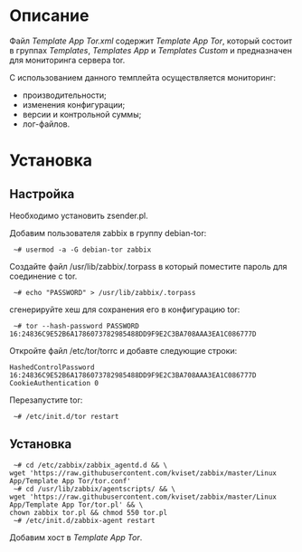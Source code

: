 # Описание
Файл *Template App Tor.xml* содержит *Template App Tor*, который состоит в группах *Templates*, *Templates App* и *Templates Custom* и предназначен для мониторинга сервера tor.

С использованием данного темплейта осуществляется мониторинг:
- производительности;
- изменения конфигурации;
- версии и контрольной суммы;
- лог-файлов.

# Установка
## Настройка
Необходимо установить zsender.pl.

Добавим пользователя zabbix в группу debian-tor:
```
 ~# usermod -a -G debian-tor zabbix
```
Создайте файл /usr/lib/zabbix/.torpass в который поместите пароль для соединение с tor.

```
 ~# echo "PASSWORD" > /usr/lib/zabbix/.torpass
```
сгенерируйте хеш для сохранения его в конфигурацию tor:
```
 ~# tor --hash-password PASSWORD
16:24836C9E52B6A1786073782985488DD9F9E2C3BA708AAA3EA1C086777D
```
Откройте файл /etc/tor/torrc и добавте следующие строки:
```
HashedControlPassword 16:24836C9E52B6A1786073782985488DD9F9E2C3BA708AAA3EA1C086777D
CookieAuthentication 0
```
Перезапустите tor:
```
 ~# /etc/init.d/tor restart
```
## Установка
```
 ~# cd /etc/zabbix/zabbix_agentd.d && \
wget 'https://raw.githubusercontent.com/kviset/zabbix/master/Linux App/Template App Tor/tor.conf'
 ~# cd /usr/lib/zabbix/agentscripts/ && \
wget 'https://raw.githubusercontent.com/kviset/zabbix/master/Linux App/Template App Tor/tor.pl' && \
chown zabbix tor.pl && chmod 550 tor.pl
 ~# /etc/init.d/zabbix-agent restart
```
Добавим хост в *Template App Tor*.

